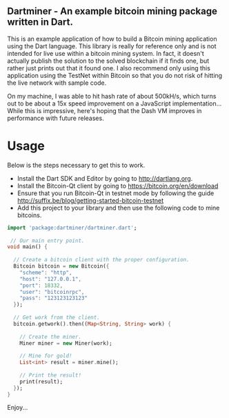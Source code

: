 Dartminer - An example bitcoin mining package written in Dart.
-----------------------------------------------------------------
This is an example application of how to build a Bitcoin mining application
using the Dart language.  This library is really for reference only and is
not intended for live use within a bitcoin mining system.  In fact, it doesn't
actually publish the solution to the solved blockchain if it finds one, but 
rather just prints out that it found one.  I also recommend only using this
application using the TestNet within Bitcoin so that you do not risk of 
hitting the live network with sample code.

On my machine, I was able to hit hash rate of about 500kH/s, which turns out
to be about a 15x speed improvement on a JavaScript implementation... While
this is impressive, here's hoping that the Dash VM improves in performance with
future releases.

Usage
===========
Below is the steps necessary to get this to work.

 - Install the Dart SDK and Editor by going to http://dartlang.org.
 - Install the Bitcoin-Qt client by going to https://bitcoin.org/en/download
 - Ensure that you run Bitcoin-Qt in testnet mode by following the guide http://suffix.be/blog/getting-started-bitcoin-testnet
 - Add this project to your library and then use the following code to mine bitcoins.
 
```dart
import 'package:dartminer/dartminer.dart';
 
 // Our main entry point.
void main() {  
  
  // Create a bitcoin client with the proper configuration.  
  Bitcoin bitcoin = new Bitcoin({
    "scheme": "http",
    "host": "127.0.0.1",
    "port": 18332,
    "user": "bitcoinrpc",
    "pass": "123123123123"
  });
  
  // Get work from the client.
  bitcoin.getwork().then((Map<String, String> work) {
    
    // Create the miner.
    Miner miner = new Miner(work);
    
    // Mine for gold!
    List<int> result = miner.mine();
    
    // Print the result!
    print(result);
  });
}
```
 
 Enjoy...
